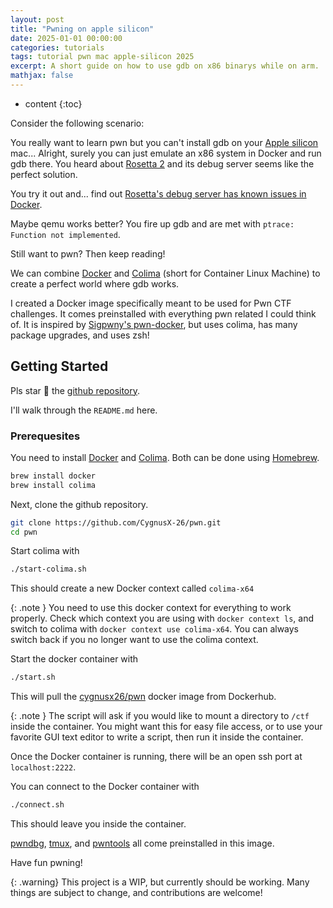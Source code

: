 ```yaml
---
layout: post
title: "Pwning on apple silicon"
date: 2025-01-01 00:00:00
categories: tutorials
tags: tutorial pwn mac apple-silicon 2025
excerpt: A short guide on how to use gdb on x86 binarys while on arm.
mathjax: false
---
```

* content
{:toc}

Consider the following scenario:

You really want to learn pwn but you can't install gdb on your [Apple silicon](https://support.apple.com/en-us/116943) mac... Alright, surely you can just emulate an x86 system in Docker and run gdb there. You heard about [Rosetta 2](https://en.wikipedia.org/wiki/Rosetta_(software)) and its debug server seems like the perfect solution.

You try it out and... find out [Rosetta's debug server has known issues in Docker](https://github.com/docker/for-mac/issues/6921).

Maybe qemu works better? You fire up gdb and are met with 
`ptrace: Function not implemented`.

Still want to pwn? Then keep reading!

We can combine [Docker](https://www.docker.com/) and [Colima](https://github.com/abiosoft/colima) (short for Container Linux Machine) to create a perfect world where gdb works.

I created a Docker image specifically meant to be used for Pwn CTF challenges. It comes preinstalled with everything pwn related I could think of. It is inspired by [Sigpwny's pwn-docker](https://github.com/sigpwny/pwn-docker), but uses colima, has many package upgrades, and uses zsh!

## Getting Started

Pls star 🤩 the [github repository](https://github.com/CygnusX-26/pwn).

I'll walk through the `README.md` here.

### Prerequesites 
You need to install [Docker](https://www.docker.com/) and [Colima](https://github.com/abiosoft/colima). Both can be done using [Homebrew](https://brew.sh/).

```sh
brew install docker
brew install colima
```

Next, clone the github repository.
```sh
git clone https://github.com/CygnusX-26/pwn.git
cd pwn
```

Start colima with
```sh
./start-colima.sh
```

This should create a new Docker context called `colima-x64`

{: .note }
You need to use this docker context for everything to work properly. Check which context you are using with `docker context ls`, and switch to colima with `docker context use colima-x64`. You can always switch back if you no longer want to use the colima context.

Start the docker container with
```sh
./start.sh
```
This will pull the [cygnusx26/pwn](https://hub.docker.com/repository/docker/cygnusx26/pwn/general) docker image from Dockerhub. 

{: .note }
The script will ask if you would like to mount a directory to `/ctf` inside the container. You might want this for easy file access, or to use your favorite GUI text editor to write a script, then run it inside the container.

Once the Docker container is running, there will be an open ssh port at `localhost:2222`.

You can connect to the Docker container with
```sh
./connect.sh
```

This should leave you inside the container. 

[pwndbg](https://github.com/pwndbg/pwndbg), [tmux](https://github.com/tmux/tmux/wiki), and [pwntools](https://github.com/Gallopsled/pwntools) all come preinstalled in this image.

Have fun pwning!

{: .warning}
This project is a WIP, but currently should be working. Many things are subject to change, and contributions are welcome!






